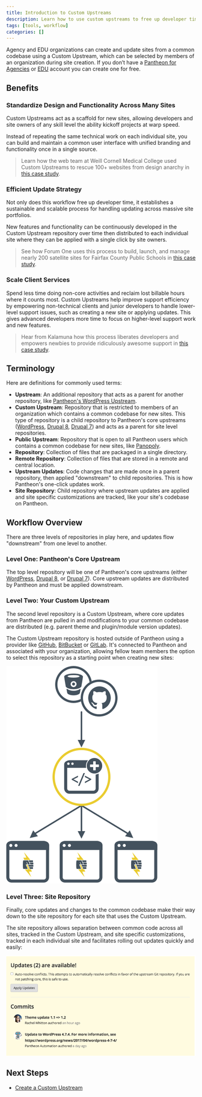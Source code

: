 ```yaml
---
title: Introduction to Custom Upstreams
description: Learn how to use custom upstreams to free up developer time.
tags: [tools, workflow]
categories: []
---
```

Agency and EDU organizations can create and update sites from a common codebase using a Custom Upstream, which can be selected by members of an organization during site creation. If you don’t have a [Pantheon for Agencies](https://pantheon.io/agencies/pantheon-for-agencies) or [EDU](https://pantheon.io/edu) account you can create one for free.

## Benefits

### Standardize Design and Functionality Across Many Sites
Custom Upstreams act as a scaffold for new sites, allowing developers and site owners of any skill level the ability kickoff projects at warp speed.

Instead of repeating the same technical work on each individual site, you can build and maintain a common user interface with unified branding and functionality once in a single source.

> Learn how the web team at Weill Cornell Medical College used Custom Upstreams to rescue 100+ websites from design anarchy in [this case study](https://pantheon.io/resources/weill-cornell-drupal-distribution-case-study).

### Efficient Update Strategy
Not only does this workflow free up developer time, it establishes a sustainable and scalable process for handling updating across massive site portfolios.

New features and functionality can be continuously developed in the Custom Upstream repository over time then distributed to each individual site where they can be applied with a single click by site owners.

> See how Forum One uses this process to build, launch, and manage nearly 200 satellite sites for Fairfax County Public Schools in [this case study](https://pantheon.io/resources/forum-one-pantheon-fairfax-county-public-schools-drupal-case-study).

### Scale Client Services
Spend less time doing non-core activities and reclaim lost billable hours where it counts most. Custom Upstreams help improve support efficiency by empowering non-technical clients and junior developers to handle lower-level support issues, such as creating a new site or applying updates. This gives advanced developers more time to focus on higher-level support work and new features.

> Hear from Kalamuna how this process liberates developers and empowers newbies to provide ridiculously awesome support in [this case study](https://pantheon.io/resources/kalamuna-pantheon-drupal-agency-case-study).


## Terminology
Here are definitions for commonly used terms:

* **Upstream**: An additional repository that acts as a parent for another repository, like [Pantheon's WordPress Upstream](https://github.com/pantheon-systems/wordpress).
* **Custom Upstream**: Repository that is restricted to members of an organization which contains a common codebase for new sites. This type of repository is a child repository to Pantheon's core upstreams ([WordPress](https://github.com/pantheon-systems/wordpress), [Drupal 8](https://github.com/pantheon-systems/drops-8), [Drupal 7](https://github.com/pantheon-systems/drops-7)) and acts as a parent for site level repositories.
* **Public Upstream**: Repository that is open to all Pantheon users which contains a common codebase for new sites, like [Panopoly](https://github.com/populist/panopoly-drops-7).
* **Repository**: Collection of files that are packaged in a single directory.
* **Remote Repository**: Collection of files that are stored in a remote and central location.
* **Upstream Updates**: Code changes that are made once in a parent repository, then applied "downstream" to child repositories. This is how Pantheon's one-click updates work.
* **Site Repository**: Child repository where upstream updates are applied and site specific customizations are tracked, like your site's codebase on Pantheon.

## Workflow Overview
There are three levels of repositories in play here, and updates flow "downstream" from one level to another.

### Level One: Pantheon's Core Upstream
The top level repository will be one of Pantheon's core upstreams (either [WordPress](https://github.com/pantheon-systems/wordpress), [Drupal 8](https://github.com/pantheon-systems/drops-8), or [Drupal 7](https://github.com/pantheon-systems/drops-7)). Core upstream updates are distributed by Pantheon and must be applied downstream.

### Level Two: Your Custom Upstream
The second level repository is a Custom Upstream, where core updates from Pantheon are pulled in and modifications to your common codebase are distributed (e.g. parent theme and plugin/module version updates).

The Custom Upstream repository is hosted outside of Pantheon using a provider like [GitHub](https://github.com/), [BitBucket](https://bitbucket.org/) or [GitLab](https://about.gitlab.com/). It's connected to Pantheon and associated with your organization, allowing fellow team members the option to select this repository as a starting point when creating new sites:

![Create custom upstream](/source/docs/assets/images/empty-state-diagram.svg)

### Level Three: Site Repository
Finally, core updates and changes to the common codebase make their way down to the site repository for each site that uses the Custom Upstream.

The site repository allows separation between common code across all sites, tracked in the Custom Upstream, and site specific customizations, tracked in each individual site and facilitates rolling out updates quickly and easily:

![Site Updates Available](/source/docs/assets/images/dashboard/updates-available-2.png)


## Next Steps

- [Create a Custom Upstream](/docs/create-custom-upstream)
